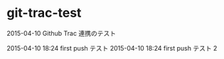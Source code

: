 # git-trac-test
2015-04-10 Github Trac 連携のテスト

2015-04-10 18:24 first push テスト
2015-04-10 18:24 first push テスト 2
